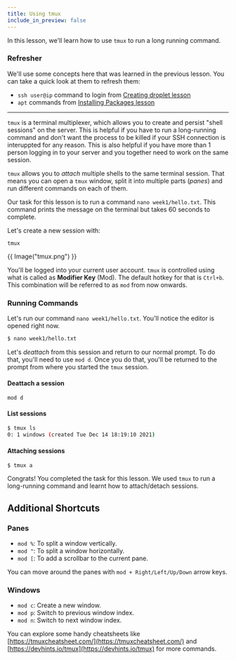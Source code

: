 ```yaml
---
title: Using tmux
include_in_preview: false
---
```


In this lesson, we'll learn how to use `tmux` to run a long running command.

### Refresher

We'll use some concepts here that was learned in the previous lesson. You can take a quick look at them to refresh them:

- `ssh user@ip` command to login from [Creating droplet lesson](./creating-droplet.md)
- `apt` commands from [Installing Packages lesson](./installing-packages.md)

---

`tmux` is a terminal multiplexer, which allows you to create and persist "shell sessions" on the server. This is helpful if you have to run a long-running command and don't want the process to be killed if your SSH connection is interuppted for any reason.
This is also helpful if you have more than 1 person logging in to your server and you together need to work on the same session.

`tmux` allows you to _attach_ multiple shells to the same terminal session. That means you can open a `tmux` window, split it into multiple parts (_panes_) and run different commands on each of them.

Our task for this lesson is to run a command `nano week1/hello.txt`. This command prints the message on the terminal but takes 60 seconds to complete.

Let's create a new session with:

```
tmux
```

{{ Image("tmux.png") }}

You'll be logged into your current user account. `tmux` is controlled using what is called as **Modifier Key** (Mod). The default hotkey for that is `Ctrl+b`. This combination will be referred to as `mod` from now onwards.

### Running Commands

Let's run our command `nano week1/hello.txt`. You'll notice the editor is opened right now.

```bash
$ nano week1/hello.txt
```

Let's _deattach_ from this session and return to our normal prompt. To do that, you'll need to use `mod d`. Once you do that, you'll be returned to the prompt from where you started the `tmux` session.

#### Deattach a session

```
mod d
```

#### List sessions

```bash
$ tmux ls
0: 1 windows (created Tue Dec 14 18:19:10 2021)
```

#### Attaching sessions

```
$ tmux a
```

Congrats! You completed the task for this lesson. We used `tmux` to run a long-running command and learnt how to attach/detach sessions.

## Additional Shortcuts

### Panes

- `mod %`: To split a window vertically.
- `mod "`: To split a window horizontally.
- `mod [`: To add a scrollbar to the current pane.

You can move around the panes with `mod + Right/Left/Up/Down` arrow keys.

### Windows

- `mod c`: Create a new window.
- `mod p`: Switch to previous window index.
- `mod n`: Switch to next window index.

You can explore some handy cheatsheets like [https://tmuxcheatsheet.com/](https://tmuxcheatsheet.com/) and [https://devhints.io/tmux](https://devhints.io/tmux) for more commands.
